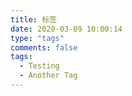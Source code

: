 ```yaml
---
title: 标签
date: 2020-03-09 10:00:14
type: "tags"
comments: false
tags:
  - Testing
  - Another Tag
---
```

